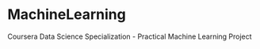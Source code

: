MachineLearning
===============

Coursera Data Science Specialization - Practical Machine Learning Project
